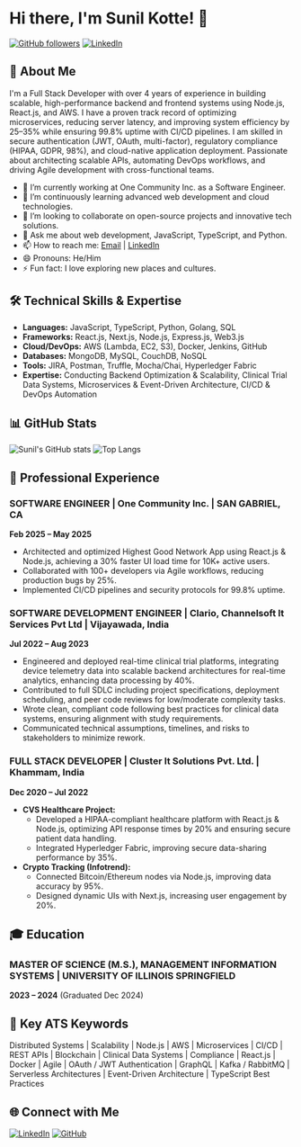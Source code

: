 # Hi there, I'm Sunil Kotte! 👋

[![GitHub followers](https://img.shields.io/github/followers/SunilKotte?label=Follow&style=social)](https://github.com/SunilKotte)
[![LinkedIn](https://img.shields.io/badge/LinkedIn-Connect-blue)](https://www.linkedin.com/in/sunil-kotte/)

## 🤔 About Me

I'm a Full Stack Developer with over 4 years of experience in building scalable, high-performance backend and frontend systems using Node.js, React.js, and AWS. I have a proven track record of optimizing microservices, reducing server latency, and improving system efficiency by 25–35% while ensuring 99.8% uptime with CI/CD pipelines. I am skilled in secure authentication (JWT, OAuth, multi-factor), regulatory compliance (HIPAA, GDPR, 98%), and cloud-native application deployment. Passionate about architecting scalable APIs, automating DevOps workflows, and driving Agile development with cross-functional teams.

- 🔭 I’m currently working at One Community Inc. as a Software Engineer.
- 🌱 I’m continuously learning advanced web development and cloud technologies.
- 👯 I’m looking to collaborate on open-source projects and innovative tech solutions.
- 💬 Ask me about web development, JavaScript, TypeScript, and Python.
- 📫 How to reach me: [Email](mailto:Sunilkotte0909@mail.com) | [LinkedIn](https://www.linkedin.com/in/sunil-kotte/)
- 😄 Pronouns: He/Him
- ⚡ Fun fact: I love exploring new places and cultures.

## 🛠️ Technical Skills & Expertise

- **Languages:** JavaScript, TypeScript, Python, Golang, SQL
- **Frameworks:** React.js, Next.js, Node.js, Express.js, Web3.js
- **Cloud/DevOps:** AWS (Lambda, EC2, S3), Docker, Jenkins, GitHub
- **Databases:** MongoDB, MySQL, CouchDB, NoSQL
- **Tools:** JIRA, Postman, Truffle, Mocha/Chai, Hyperledger Fabric
- **Expertise:** Conducting Backend Optimization & Scalability, Clinical Trial Data Systems, Microservices & Event-Driven Architecture, CI/CD & DevOps Automation

## 📊 GitHub Stats

![Sunil's GitHub stats](https://github-readme-stats.vercel.app/api?username=SunilKotte&show_icons=true&theme=radical)
![Top Langs](https://github-readme-stats.vercel.app/api/top-langs/?username=SunilKotte&layout=compact&theme=radical)

## 🏢 Professional Experience

### SOFTWARE ENGINEER | One Community Inc. | SAN GABRIEL, CA
**Feb 2025 – May 2025**
- Architected and optimized Highest Good Network App using React.js & Node.js, achieving a 30% faster UI load time for 10K+ active users.
- Collaborated with 100+ developers via Agile workflows, reducing production bugs by 25%.
- Implemented CI/CD pipelines and security protocols for 99.8% uptime.

### SOFTWARE DEVELOPMENT ENGINEER | Clario, Channelsoft It Services Pvt Ltd | Vijayawada, India
**Jul 2022 – Aug 2023**
- Engineered and deployed real-time clinical trial platforms, integrating device telemetry data into scalable backend architectures for real-time analytics, enhancing data processing by 40%.
- Contributed to full SDLC including project specifications, deployment scheduling, and peer code reviews for low/moderate complexity tasks.
- Wrote clean, compliant code following best practices for clinical data systems, ensuring alignment with study requirements.
- Communicated technical assumptions, timelines, and risks to stakeholders to minimize rework.

### FULL STACK DEVELOPER | Cluster It Solutions Pvt. Ltd. | Khammam, India
**Dec 2020 – Jul 2022**
- **CVS Healthcare Project:**
  - Developed a HIPAA-compliant healthcare platform with React.js & Node.js, optimizing API response times by 20% and ensuring secure patient data handling.
  - Integrated Hyperledger Fabric, improving secure data-sharing performance by 35%.
- **Crypto Tracking (Infotrend):**
  - Connected Bitcoin/Ethereum nodes via Node.js, improving data accuracy by 95%.
  - Designed dynamic UIs with Next.js, increasing user engagement by 20%.

## 🎓 Education

### MASTER OF SCIENCE (M.S.), MANAGEMENT INFORMATION SYSTEMS | UNIVERSITY OF ILLINOIS SPRINGFIELD
**2023 – 2024** (Graduated Dec 2024)

## 🔑 Key ATS Keywords

Distributed Systems | Scalability | Node.js | AWS | Microservices | CI/CD | REST APIs | Blockchain | Clinical Data Systems | Compliance | React.js | Docker | Agile | OAuth / JWT Authentication | GraphQL | Kafka / RabbitMQ | Serverless Architectures | Event-Driven Architecture | TypeScript Best Practices

## 🌐 Connect with Me

[![LinkedIn](https://img.shields.io/badge/LinkedIn-Connect-blue)](https://www.linkedin.com/in/sunil-kotte/)
[![GitHub](https://img.shields.io/badge/GitHub-Follow-black)](https://github.com/SunilKotte)

